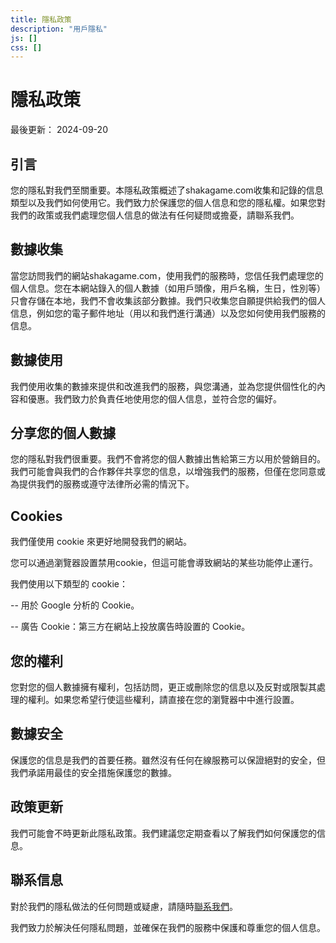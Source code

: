 ```yaml
---
title: 隱私政策
description: "用戶隱私"
js: []
css: []
---
```


# 隱私政策

最後更新： 2024-09-20

## 引言
您的隱私對我們至關重要。本隱私政策概述了shakagame.com收集和記錄的信息類型以及我們如何使用它。我們致力於保護您的個人信息和您的隱私權。如果您對我們的政策或我們處理您個人信息的做法有任何疑問或擔憂，請聯系我們。

## 數據收集
當您訪問我們的網站shakagame.com，使用我們的服務時，您信任我們處理您的個人信息。您在本網站錄入的個人數據（如用戶頭像，用戶名稱，生日，性別等）只會存儲在本地，我們不會收集該部分數據。我們只收集您自願提供給我們的個人信息，例如您的電子郵件地址（用以和我們進行溝通）以及您如何使用我們服務的信息。

## 數據使用
我們使用收集的數據來提供和改進我們的服務，與您溝通，並為您提供個性化的內容和優惠。我們致力於負責任地使用您的個人信息，並符合您的偏好。

## 分享您的個人數據
您的隱私對我們很重要。我們不會將您的個人數據出售給第三方以用於營銷目的。我們可能會與我們的合作夥伴共享您的信息，以增強我們的服務，但僅在您同意或為提供我們的服務或遵守法律所必需的情況下。

## Cookies
我們僅使用 cookie 來更好地開發我們的網站。

您可以通過瀏覽器設置禁用cookie，但這可能會導致網站的某些功能停止運行。

我們使用以下類型的 cookie：

-- 用於 Google 分析的 Cookie。 

-- 廣告 Cookie：第三方在網站上投放廣告時設置的 Cookie。

## 您的權利
您對您的個人數據擁有權利，包括訪問，更正或刪除您的信息以及反對或限製其處理的權利。如果您希望行使這些權利，請直接在您的瀏覽器中中進行設置。

## 數據安全
保護您的信息是我們的首要任務。雖然沒有任何在線服務可以保證絕對的安全，但我們承諾用最佳的安全措施保護您的數據。

## 政策更新
我們可能會不時更新此隱私政策。我們建議您定期查看以了解我們如何保護您的信息。

## 聯系信息
對於我們的隱私做法的任何問題或疑慮，請隨時<a href="mailto:contact@shakagame.com" target="_blank">聯系我們</a>。

我們致力於解決任何隱私問題，並確保在我們的服務中保護和尊重您的個人信息。

